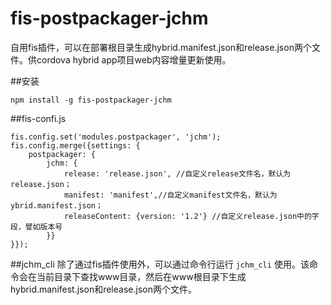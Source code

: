 fis-postpackager-jchm
=====

自用fis插件，可以在部署根目录生成hybrid.manifest.json和release.json两个文件。供cordova hybrid app项目web内容增量更新使用。

##安装
```
npm install -g fis-postpackager-jchm
```

##fis-confi.js
```
fis.config.set('modules.postpackager', 'jchm');
fis.config.merge({settings: {
    postpackager: {
        jchm: {
            release: 'release.json', //自定义release文件名，默认为release.json；
            manifest: 'manifest',//自定义manifest文件名，默认为ybrid.manifest.json；
            releaseContent: {version: '1.2'} //自定义release.json中的字段，譬如版本号
        }}
}});
```

##jchm_cli
除了通过fis插件使用外，可以通过命令行运行 ```jchm_cli``` 使用。该命令会在当前目录下查找www目录，然后在www根目录下生成hybrid.manifest.json和release.json两个文件。

